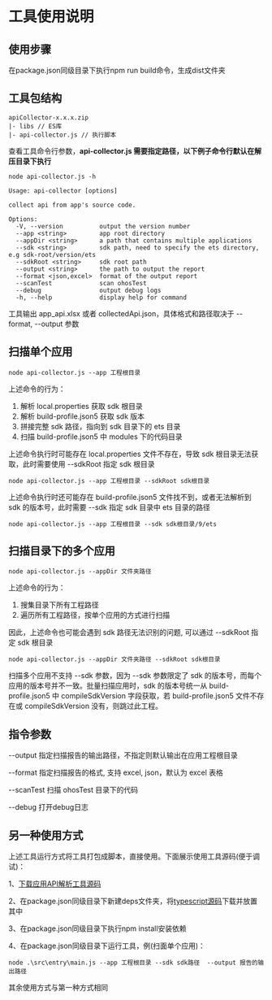 # 工具使用说明

## 使用步骤
在package.json同级目录下执行npm run build命令，生成dist文件夹

## 工具包结构

```
apiCollector-x.x.x.zip
|- libs // ES库
|- api-collector.js // 执行脚本
```

查看工具命令行参数，**api-collector.js 需要指定路径，以下例子命令行默认在解压目录下执行**

```shell
node api-collector.js -h
```

```shell
Usage: api-collector [options]

collect api from app's source code.

Options:
  -V, --version          output the version number
  --app <string>         app root directory
  --appDir <string>      a path that contains multiple applications
  --sdk <string>         sdk path, need to specify the ets directory, e.g sdk-root/version/ets
  --sdkRoot <string>     sdk root path
  --output <string>      the path to output the report
  --format <json,excel>  format of the output report
  --scanTest             scan ohosTest
  --debug                output debug logs
  -h, --help             display help for command
```

工具输出 app_api.xlsx 或者 collectedApi.json，具体格式和路径取决于 --format, --output 参数

## 扫描单个应用

```shell
node api-collector.js --app 工程根目录
```

上述命令的行为：

1. 解析 local.properties 获取 sdk 根目录
2. 解析 build-profile.json5 获取 sdk 版本
3. 拼接完整 sdk 路径，指向到 sdk 目录下的 ets 目录
4. 扫描 build-profile.json5 中 modules 下的代码目录

上述命令执行时可能存在 local.properties 文件不存在，导致 sdk 根目录无法获取，此时需要使用 --sdkRoot 指定 sdk 根目录

```shell
node api-collector.js --app 工程根目录 --sdkRoot sdk根目录
```

上述命令执行时还可能存在 build-profile.json5 文件找不到，或者无法解析到 sdk 的版本号，此时需要 --sdk 指定 sdk 目录中 ets 目录的路径

```shell
node api-collector.js --app 工程根目录 --sdk sdk根目录/9/ets
```

## 扫描目录下的多个应用

```shell
node api-collector.js --appDir 文件夹路径
```

上述命令的行为：

1. 搜集目录下所有工程路径
2. 遍历所有工程路径，按单个应用的方式进行扫描

因此，上述命令也可能会遇到 sdk 路径无法识别的问题, 可以通过 --sdkRoot 指定 sdk 根目录

```shell
node api-collector.js --appDir 文件夹路径 --sdkRoot sdk根目录
```

扫描多个应用不支持 --sdk 参数，因为 --sdk 参数限定了 sdk 的版本号，而每个应用的版本号并不一致。批量扫描应用时，sdk 的版本号统一从 build-profile.json5 中 compileSdkVersion 字段获取，若 build-profile.json5 文件不存在或 compileSdkVersion 没有，则跳过此工程。

## 指令参数

--output 指定扫描报告的输出路径，不指定则默认输出在应用工程根目录

--format 指定扫描报告的格式, 支持 excel, json，默认为 excel 表格

--scanTest 扫描 ohosTest 目录下的代码

--debug 打开debug日志

## 另一种使用方式
上述工具运行方式将工具打包成脚本，直接使用。下面展示使用工具源码(便于调试)：

1、[下载应用API解析工具源码](https://gitee.com/openharmony/interface_sdk-js/tree/master/build-tools/collect_application_api)

2、在package.json同级目录下新建deps文件夹，将[typescript源码](https://gitee.com/openharmony/third_party_typescript/tree/master/build_package)下载并放置其中

3、在package.json同级目录下执行npm install安装依赖

4、在package.json同级目录下运行工具，例(扫面单个应用)：

```shell
node .\src\entry\main.js --app 工程根目录 --sdk sdk路径  --output 报告的输出路径
```

其余使用方式与第一种方式相同